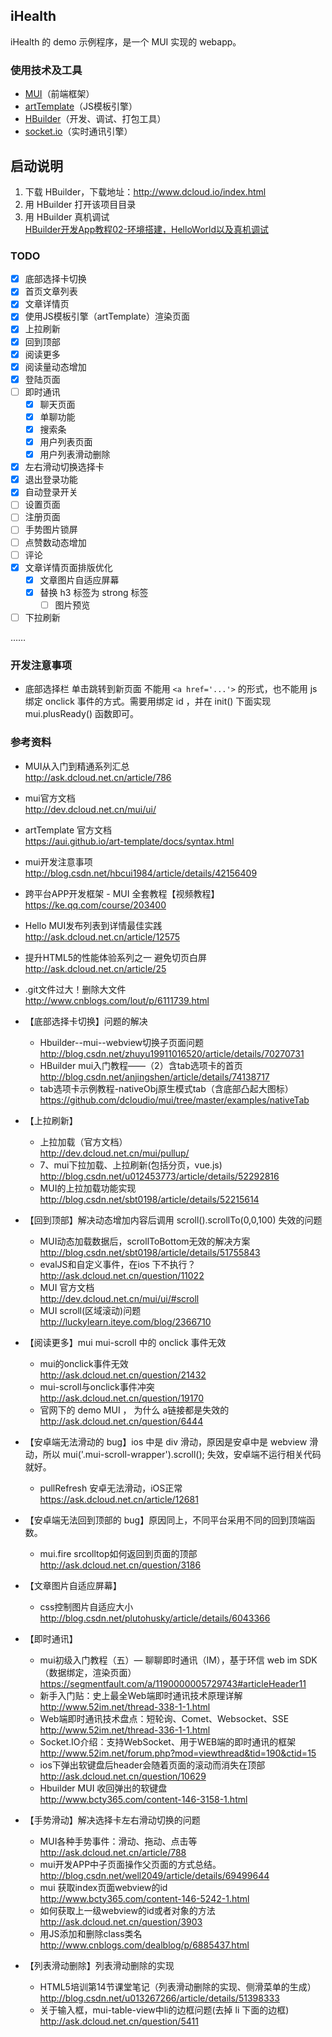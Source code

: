 ## iHealth
iHealth 的 demo 示例程序，是一个 MUI 实现的 webapp。


### 使用技术及工具
* [MUI](http://www.dcloud.io/mui.html)（前端框架）
* [artTemplate](https://aui.github.io/art-template/docs/syntax.html)（JS模板引擎）
* [HBuilder](http://www.dcloud.io/index.html)（开发、调试、打包工具）
* [socket.io](https://socket.io/docs/)（实时通讯引擎）

## 启动说明
1. 下载 HBuilder，下载地址：http://www.dcloud.io/index.html
2. 用 HBuilder 打开该项目目录
3. 用 HBuilder 真机调试  
  [HBuilder开发App教程02-环境搭建，HelloWorld以及真机调试](http://blog.csdn.net/uikoo9/article/details/46734079)

### TODO

- [x] 底部选择卡切换
- [x] 首页文章列表
- [x] 文章详情页
- [x] 使用JS模板引擎（artTemplate）渲染页面
- [x] 上拉刷新
- [x] 回到顶部
- [x] 阅读更多
- [x] 阅读量动态增加
- [x] 登陆页面
- [ ] 即时通讯
    - [x] 聊天页面
    - [x] 单聊功能
    - [x] 搜索条
    - [x] 用户列表页面
    - [x] 用户列表滑动删除
- [x] 左右滑动切换选择卡
- [x] 退出登录功能
- [x] 自动登录开关
- [ ] 设置页面
- [ ] 注册页面
- [ ] 手势图片锁屏
- [ ] 点赞数动态增加
- [ ] 评论
- [x] 文章详情页面排版优化
    - [x] 文章图片自适应屏幕
    - [x] 替换 h3 标签为 strong 标签
		- [ ] 图片预览
- [ ] 下拉刷新

……

### 开发注意事项
* 底部选择栏 单击跳转到新页面 不能用 ```<a href='...'>``` 的形式，也不能用 js 绑定 onclick 事件的方式。需要用绑定 id ，并在 init() 下面实现 mui.plusReady() 函数即可。


### 参考资料
* MUI从入门到精通系列汇总  
http://ask.dcloud.net.cn/article/786

* mui官方文档  
http://dev.dcloud.net.cn/mui/ui/

* artTemplate 官方文档  
https://aui.github.io/art-template/docs/syntax.html

* mui开发注意事项  
http://blog.csdn.net/hbcui1984/article/details/42156409

* 跨平台APP开发框架 - MUI 全套教程【视频教程】  
https://ke.qq.com/course/203400

* Hello MUI发布列表到详情最佳实践  
http://ask.dcloud.net.cn/article/12575

* 提升HTML5的性能体验系列之一 避免切页白屏  
http://ask.dcloud.net.cn/article/25

* .git文件过大！删除大文件  
http://www.cnblogs.com/lout/p/6111739.html

* 【底部选择卡切换】问题的解决
    * Hbuilder--mui--webview切换子页面问题  
    http://blog.csdn.net/zhuyu19911016520/article/details/70270731
    * HBuilder mui入门教程——（2）含tab选项卡的首页  
    http://blog.csdn.net/anjingshen/article/details/74138717
    * tab选项卡示例教程-nativeObj原生模式tab（含底部凸起大图标）  
    https://github.com/dcloudio/mui/tree/master/examples/nativeTab

* 【上拉刷新】
    * 上拉加载（官方文档）  
      http://dev.dcloud.net.cn/mui/pullup/
    * 7、mui下拉加载、上拉刷新(包括分页，vue.js)  
      http://blog.csdn.net/u012453773/article/details/52292816
    * MUI的上拉加载功能实现  
      http://blog.csdn.net/sbt0198/article/details/52215614

* 【回到顶部】解决动态增加内容后调用 scroll().scrollTo(0,0,100) 失效的问题
    * MUI动态加载数据后，scrollToBottom无效的解决方案  
      http://blog.csdn.net/sbt0198/article/details/51755843
    * evalJS和自定义事件，在ios 下不执行？  
      http://ask.dcloud.net.cn/question/11022
    * MUI 官方文档  
      http://dev.dcloud.net.cn/mui/ui/#scroll
    * MUI scroll(区域滚动)问题  
      http://luckylearn.iteye.com/blog/2366710
      
* 【阅读更多】mui mui-scroll 中的 onclick 事件无效  
    * mui的onclick事件无效  
      http://ask.dcloud.net.cn/question/21432
    * mui-scroll与onclick事件冲突  
      http://ask.dcloud.net.cn/question/19170
    * 官网下的 demo MUI ， 为什么 a链接都是失效的  
      http://ask.dcloud.net.cn/question/6444
      
* 【安卓端无法滑动的 bug】ios 中是 div 滑动，原因是安卓中是 webview 滑动，所以 mui('.mui-scroll-wrapper').scroll(); 失效，安卓端不运行相关代码就好。
    * pullRefresh 安卓无法滑动，iOS正常  
      https://ask.dcloud.net.cn/article/12681
      
* 【安卓端无法回到顶部的 bug】原因同上，不同平台采用不同的回到顶端函数。
    * mui.fire srcolltop如何返回到页面的顶部  
      http://ask.dcloud.net.cn/question/3186
      
* 【文章图片自适应屏幕】
    * css控制图片自适应大小  
      http://blog.csdn.net/plutohusky/article/details/6043366
      
* 【即时通讯】
    * mui初级入门教程（五）— 聊聊即时通讯（IM），基于环信 web im SDK（数据绑定，渲染页面）  
      https://segmentfault.com/a/1190000005729743#articleHeader11
    * 新手入门贴：史上最全Web端即时通讯技术原理详解  
      http://www.52im.net/thread-338-1-1.html
    * Web端即时通讯技术盘点：短轮询、Comet、Websocket、SSE  
      http://www.52im.net/thread-336-1-1.html
    * Socket.IO介绍：支持WebSocket、用于WEB端的即时通讯的框架  
      http://www.52im.net/forum.php?mod=viewthread&tid=190&ctid=15
    * ios下弹出软键盘后header会随着页面的滚动而消失在顶部  
      http://ask.dcloud.net.cn/question/10629
    * Hbuilder MUI 收回弹出的软键盘  
      http://www.bcty365.com/content-146-3158-1.html

* 【手势滑动】解决选择卡左右滑动切换的问题
	* MUI各种手势事件：滑动、拖动、点击等  
	  http://ask.dcloud.net.cn/article/788
	* mui开发APP中子页面操作父页面的方式总结。  
	  http://blog.csdn.net/well2049/article/details/69499644
	* mui 获取index页面webview的id  
	  http://www.bcty365.com/content-146-5242-1.html  
	* 如何获取上一级webview的id或者对象的方法  
	  http://ask.dcloud.net.cn/question/3903
	* 用JS添加和删除class类名  
	  http://www.cnblogs.com/dealblog/p/6885437.html
 
* 【列表滑动删除】列表滑动删除的实现  
  * HTML5培训第14节课堂笔记（列表滑动删除的实现、侧滑菜单的生成）  
    http://blog.csdn.net/u013267266/article/details/51398333
  * 关于输入框，mui-table-view中li的边框问题(去掉 li 下面的边框)  
    http://ask.dcloud.net.cn/question/5411